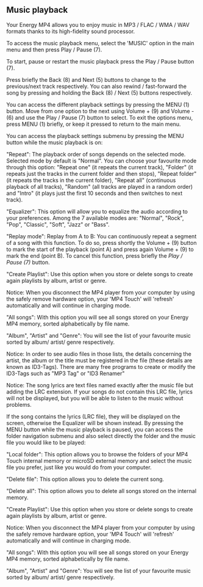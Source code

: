 ## Music playback

Your Energy MP4 allows you to enjoy music in MP3 / FLAC / WMA / WAV formats thanks to its high-fidelity sound processor. 

To access the music playback menu, select the 'MUSIC' option in the main menu and then press Play / Pause (7).

To start, pause or restart the music playback press the Play / Pause button (7).

Press briefly the Back (8) and Next (5) buttons to change to the previous/next track respectively. You can also rewind / fast-forward the song by pressing and holding the Back (8) / Next (5) buttons respectively.

You can access the different playback settings by pressing the MENU (1) button. Move from one option to the next using Volume + (9) and Volume - (6) and use the Play / Pause (7) button to select. To exit the options menu, press MENU (1) briefly, or keep it pressed to return to the main menu.

You can access the playback settings submenu by pressing the MENU button while the music playback is on:


"Repeat": 
The playback order of songs depends on the selected mode. Selected mode by default is "Normal". You can choose your favourite mode through this option: "Repeat one" (it repeats the current track), "Folder" (it repeats just the tracks in the current folder and then stops), "Repeat folder" (it repeats the tracks in the current folder), "Repeat all" (continuous playback of all tracks), "Random" (all tracks are played in a random order) and "Intro" (it plays just the first 10 seconds and then switches to next track).

"Equalizer": 
This option will allow you to equalize the audio according to your preferences. Among the 7 available modes are: "Normal", "Rock", "Pop", "Classic", "Soft", "Jazz" or "Bass".

"Replay mode": 
Replay from A to B: You can continuously repeat a segment of a song with this function. To do so, press shortly the Volume + (9) button to mark the start of the playback (point A) and press again Volume + (9) to mark the end (point B). To cancel this function, press briefly the *Play / Pause (7)* button.

"Create Playlist": 
Use this option when you store or delete songs to create again playlists by album, artist or genre.

Notice: When you disconnect the MP4 player from your computer by using the safely remove hardware option, your 'MP4 Touch' will 'refresh' automatically and will continue in charging mode.

"All songs": 
With this option you will see all songs stored on your Energy MP4 memory, sorted alphabetically by file name.

"Album", "Artist" and "Genre": You will see the list of your favourite music sorted by album/ artist/ genre respectively.

Notice: In order to see audio files in those lists, the details concerning the artist, the album or the title must be registered in the file (these details are known as ID3-Tags). There are many free programs to create or modify the ID3-Tags such as "MP3 Tag" or "ID3 Renamer"

Notice: The song lyrics are text files named exactly after the music file but adding the LRC extension. If your songs do not contain this LRC file, lyrics will not be displayed, but you will be able to listen to the music without problems.

If the song contains the lyrics (LRC file), they will be displayed on the screen, otherwise the Equalizer will be shown instead.
By pressing the MENU button while the music playback is paused, you can access the folder navigation submenu and also select directly the folder and the music file you would like to be played:


"Local folder": 
This option allows you to browse the folders of your MP4 Touch internal memory or microSD external memory and select the music file you prefer, just like you would do from your computer.

"Delete file": This option allows you to delete the current song.

"Delete all": This option allows you to delete all songs stored on the internal memory.

"Create Playlist": 
Use this option when you store or delete songs to create again playlists by album, artist or genre.

Notice: When you disconnect the MP4 player from your computer by using the safely remove hardware option, your 'MP4 Touch' will 'refresh' automatically and will continue in charging mode.

"All songs": 
With this option you will see all songs stored on your Energy MP4 memory, sorted alphabetically by file name.

"Album", "Artist" and "Genre": You will see the list of your favourite music sorted by album/ artist/ genre respectively.
